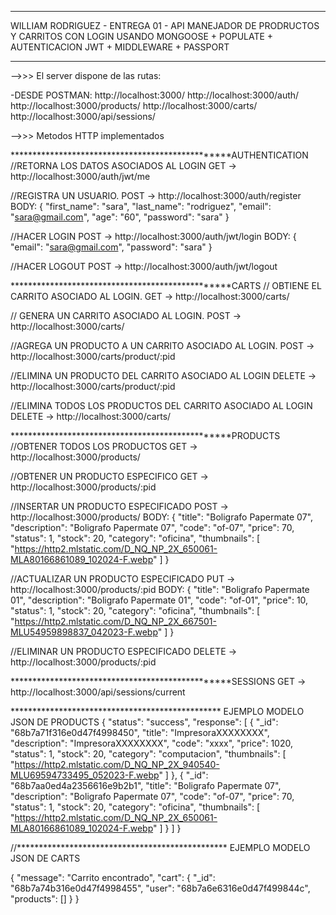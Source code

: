 ************************************************************************************************
WILLIAM RODRIGUEZ - ENTREGA 01 - API MANEJADOR DE PRODRUCTOS Y CARRITOS 
CON LOGIN USANDO MONGOOSE + POPULATE + AUTENTICACION JWT + MIDDLEWARE + PASSPORT
************************************************************************************************

-->>> El server dispone de las rutas: 

-DESDE POSTMAN:
http://localhost:3000/
http://localhost:3000/auth/
http://localhost:3000/products/
http://localhost:3000/carts/ 
http://localhost:3000/api/sessions/

-->>> Metodos HTTP implementados

*************************************************AUTHENTICATION
//RETORNA LOS DATOS ASOCIADOS AL LOGIN
GET  -> http://localhost:3000/auth/jwt/me

//REGISTRA UN USUARIO.
POST -> http://localhost:3000/auth/register
    BODY:
        {
            "first_name": "sara",
            "last_name": "rodriguez",
            "email": "sara@gmail.com",
            "age": "60",
            "password": "sara"
        }

//HACER LOGIN
POST -> http://localhost:3000/auth/jwt/login
    BODY:
        {
            "email": "sara@gmail.com",
            "password": "sara"
        }

//HACER LOGOUT
POST -> http://localhost:3000/auth/jwt/logout

*************************************************CARTS
// OBTIENE EL CARRITO ASOCIADO AL LOGIN.
GET  -> http://localhost:3000/carts/

// GENERA UN CARRITO ASOCIADO AL LOGIN.
POST -> http://localhost:3000/carts/

//AGREGA UN PRODUCTO A UN CARRITO ASOCIADO AL LOGIN.
POST -> http://localhost:3000/carts/product/:pid

//ELIMINA UN PRODUCTO DEL CARRITO ASOCIADO AL LOGIN
DELETE -> http://localhost:3000/carts/product/:pid

//ELIMINA TODOS LOS PRODUCTOS DEL CARRITO ASOCIADO AL LOGIN
DELETE -> http://localhost:3000/carts/

*************************************************PRODUCTS
//OBTENER TODOS LOS PRODUCTOS
GET  -> http://localhost:3000/products/

//OBTENER UN PRODUCTO ESPECIFICO
GET  -> http://localhost:3000/products/:pid

//INSERTAR UN PRODUCTO ESPECIFICADO
POST  -> http://localhost:3000/products/
    BODY:
        {
            "title": "Boligrafo Papermate 07",
            "description": "Boligrafo Papermate 07",
            "code": "of-07",
            "price": 70,
            "status": 1,
            "stock": 20,
            "category": "oficina",
            "thumbnails": [
            "https://http2.mlstatic.com/D_NQ_NP_2X_650061-MLA80166861089_102024-F.webp"
            ]
        } 

//ACTUALIZAR UN PRODUCTO ESPECIFICADO
PUT  -> http://localhost:3000/products/:pid
    BODY:
        {
            "title": "Boligrafo Papermate 01",
            "description": "Boligrafo Papermate 01",
            "code": "of-01",
            "price": 10,
            "status": 1,
            "stock": 20,
            "category": "oficina",
            "thumbnails": [
            "https://http2.mlstatic.com/D_NQ_NP_2X_667501-MLU54959898837_042023-F.webp"
            ]
        } 

//ELIMINAR UN PRODUCTO ESPECIFICADO
DELETE  -> http://localhost:3000/products/:pid

*************************************************SESSIONS
GET  -> http://localhost:3000/api/sessions/current


************************************************ EJEMPLO MODELO JSON DE PRODUCTS
{
    "status": "success",
    "response": [
        {
            "_id": "68b7a71f316e0d47f4998450",
            "title": "ImpresoraXXXXXXXX",
            "description": "ImpresoraXXXXXXXX",
            "code": "xxxx",
            "price": 1020,
            "status": 1,
            "stock": 20,
            "category": "computacion",
            "thumbnails": [
                "https://http2.mlstatic.com/D_NQ_NP_2X_940540-MLU69594733495_052023-F.webp"
            ]
        },
        {
            "_id": "68b7aa0ed4a2356616e9b2b1",
            "title": "Boligrafo Papermate 07",
            "description": "Boligrafo Papermate 07",
            "code": "of-07",
            "price": 70,
            "status": 1,
            "stock": 20,
            "category": "oficina",
            "thumbnails": [
                "https://http2.mlstatic.com/D_NQ_NP_2X_650061-MLA80166861089_102024-F.webp"
            ]
        }
    ]
}

//************************************************ EJEMPLO MODELO JSON DE CARTS

{
    "message": "Carrito encontrado",
    "cart": {
        "_id": "68b7a74b316e0d47f4998455",
        "user": "68b7a6e6316e0d47f499844c",
        "products": []
    }
}